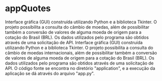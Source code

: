 # appQuotes
 Interface gráfica (GUI) construída utilizando Python e a biblioteca Tkinter.  O projeto  possibilita a consulta  do câmbio de moedas, além de possibilitar também a conversão de valores de alguma moeda de origem para a cotação do Brasil (BRL). Os dados utilizados pelo programa são obtidos através de uma  solicitação de API.
 Interface gráfica (GUI) construída utilizando Python e a biblioteca Tkinter.  O projeto  possibilita a consulta  do câmbio de moedas internacionais, além de possibilitar também a conversão de valores de alguma moeda de origem para a cotação do Brasil (BRL). Os dados utilizados pelo programa são obtidos através de uma  solicitação de API. O código fonte se encontra no diretório "application", e a execução da aplicação se dá através do arquivo "app.py".
